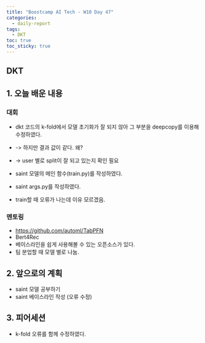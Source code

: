```yaml
---
title: "Boostcamp AI Tech - W10 Day 47"
categories:
  - daily-report
tags:
  - DKT
toc: true
toc_sticky: true
---
```


## DKT

## 1. 오늘 배운 내용

### 대회
- dkt 코드의 k-fold에서 모델 초기화가 잘 되지 않아 그 부분을 deepcopy를 이용해 수정하였다.
- -> 하지만 결과 값이 같다. 왜?
- -> user 별로 split이 잘 되고 있는지 확인 필요

- saint 모델의 메인 함수(train.py)를 작성하였다.
- saint args.py를 작성하였다.
- train할 때 오류가 나는데 이유 모르겠음.

### 멘토링
- https://github.com/automl/TabPFN
- Bert4Rec
- 베이스라인을 쉽게 사용해볼 수 있는 오픈소스가 있다.
- 팀 분업할 때 모델 별로 나눔.


## 2. 앞으로의 계획
- saint 모델 공부하기
- saint 베이스라인 작성 (오류 수정)



## 3. 피어세션
- k-fold 오류를 함께 수정하였다.